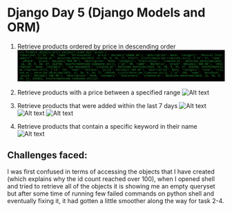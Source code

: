 # Django Day 5 (Django Models and ORM)


1. Retrieve products ordered by price in descending order
![Alt text](screenshots/image.png)

2. Retrieve products with a price between a specified range
![Alt text](image-1.png)

3. Retrieve products that were added within the last 7 days
![Alt text](image-2.png)
![Alt text](image-3.png)
![Alt text](image-4.png)

4. Retrieve products that contain a specific keyword in their name
![Alt text](image-5.png)


## Challenges faced:
 I was first confused in terms of accessing the objects that I have created (which explains why the id count reached over 100), when I opened shell and tried to retrieve all of the objects it is showing me an empty queryset but after some time of running few failed commands on python shell and eventually fixing it, it had gotten a little smoother along the way for task 2-4.